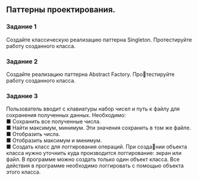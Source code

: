 ## Паттерны проектирования. 
### Задание 1
Создайте классическую реализацию паттерна Singleton. 
Протестируйте работу созданного класса.
### Задание 2
Создайте реализацию паттерна Abstract Factory. Протестируйте работу созданного класса.
### Задание 3
Пользователь вводит с клавиатуры набор чисел и путь 
к файлу для сохранения полученных данных. Необходимо: <br/>
■ Сохранить все полученные числа.<br/>
■ Найти максимум, минимум. Эти значения сохранить 
в том же файле.<br/>
■ Отобразить числа.<br/>
■ Отобразить максимум и минимум.<br/>
■ Создать класс для логгирования операций. При создании объекта класса нужно уточнить куда производится 
логгирование: экран или файл. В программе можно 
создать только один объект класса. Все действия 
в программе необходимо логгировать с помощью 
объекта этого класса.
